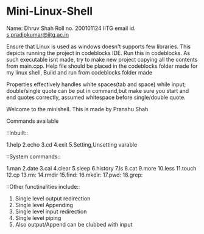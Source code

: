 # Mini-Linux-Shell

Name: Dhruv Shah
Roll no. 200101124
IITG email id. s.pradipkumar@iitg.ac.in

Ensure that Linux is used as windows doesn't supports few libraries.
This depicts running the project in codeblocks IDE.
Run this in codeblocks.
As such executable isnt made, try to make new project copying all the contents from main.cpp.
Help file should be placed in the codeblocks folder made for my linux shell,
Build and run from codeblocks folder made

Properties
effectively handles white spaces(tab and space) while input;
double/single quote can be put in command,but make sure you start and end quotes correctly,
assumed whitespace before single/double quote. 


Welcome to the minishell.
This is made by Pranshu Shah

Commands available

::Inbuilt::

1.help
2.echo
3.cd
4.exit
5.Setting,Unsetting varable

::System commands::

1.man
2.date
3.cal
4.clear
5.sleep
6.history
7.ls
8.cat
9.more
10.less
11.touch
12.cp
13.rm:
14.rmdir
15.find:
16.mkdir:
17.pwd:
18.grep:

::Other functinalities include::

1. Single level output redirection
2. Single level Appending
3. Single level input redirection
4. Single level piping
5. Also output/Append can be clubbed with input




